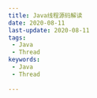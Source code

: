 ```yaml
---
title: Java线程源码解读
date: 2020-08-11
last-update: 2020-08-11
tags:
 - Java
 - Thread
keywords:
 - Java
 - Thread
 
---
```

